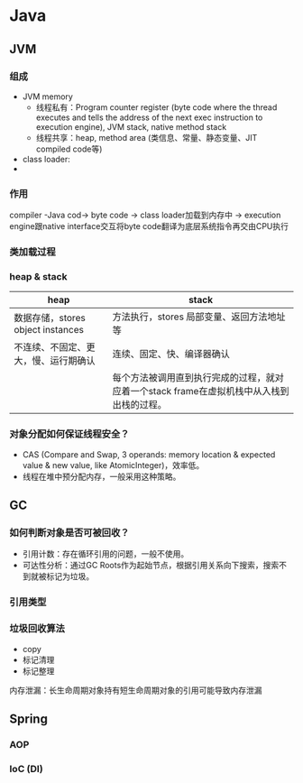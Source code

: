 # Java

## JVM

### 组成

* JVM memory
  * 线程私有：Program counter register (byte code where the thread executes and tells the address of the next exec instruction to execution engine), JVM stack, native method stack
  * 线程共享：heap, method area (类信息、常量、静态变量、JIT compiled code等)
* class loader:&#x20;
*

### 作用

compiler -Java cod-> byte code -> class loader加载到内存中 -> execution engine跟native interface交互将byte code翻译为底层系统指令再交由CPU执行

### 类加载过程



### heap & stack

| heap                         | stack                                              |
| ---------------------------- | -------------------------------------------------- |
| 数据存储，stores object instances | 方法执行，stores 局部变量、返回方法地址等                           |
| 不连续、不固定、更大，慢、运行期确认           | 连续、固定、快、编译器确认                                      |
|                              | 每个方法被调用直到执行完成的过程，就对应着一个stack frame在虚拟机栈中从入栈到出栈的过程。 |



### 对象分配如何保证线程安全？

* CAS (Compare and Swap, 3 operands: memory location & expected value & new value, like AtomicInteger)，效率低。
* 线程在堆中预分配内存，一般采用这种策略。





## GC

### 如何判断对象是否可被回收？

* 引用计数：存在循环引用的问题，一般不使用。
* 可达性分析：通过GC Roots作为起始节点，根据引用关系向下搜索，搜索不到就被标记为垃圾。

### 引用类型



### 垃圾回收算法

* copy
* 标记清理
* 标记整理





内存泄漏：长生命周期对象持有短生命周期对象的引用可能导致内存泄漏

## Spring

### AOP



### IoC (DI)

